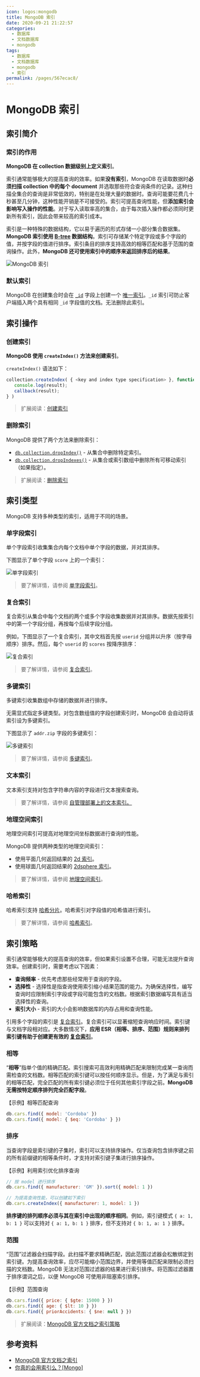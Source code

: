 ```yaml
---
icon: logos:mongodb
title: MongoDB 索引
date: 2020-09-21 21:22:57
categories:
  - 数据库
  - 文档数据库
  - mongodb
tags:
  - 数据库
  - 文档数据库
  - mongodb
  - 索引
permalink: /pages/567ecac8/
---
```


# MongoDB 索引

## 索引简介

### 索引的作用

**MongoDB 在 collection 数据级别上定义索引**。

索引通常能够极大的提高查询的效率。如果**没有索引**，MongoDB 在读取数据时**必须扫描 collection 中的每个 document** 并选取那些符合查询条件的记录。这种扫描全集合的查询是非常低效的，特别是在处理大量的数据时。查询可能要花费几十秒甚至几分钟，这种性能开销是不可接受的。索引可提高查询性能，但**添加索引会影响写入操作的性能**。对于写入读取率高的集合，由于每次插入操作都必须同时更新所有索引，因此会带来较高的索引成本。

索引是一种特殊的数据结构，它以易于遍历的形式存储一小部分集合数据集。**MongoDB 索引使用 [B-tree](https://en.wikipedia.org/wiki/B-tree) 数据结构**。索引可存储某个特定字段或多个字段的值，并按字段的值进行排序。索引条目的排序支持高效的相等匹配和基于范围的查询操作。此外，**MongoDB 还可使用索引中的顺序来返回排序后的结果**。

![MongoDB 索引](https://raw.githubusercontent.com/dunwu/images/master/snap/20200921210621.svg)

### 默认索引

MongoDB 在创建集合时会在 [`_id`](https://www.mongodb.com/zh-cn/docs/manual/core/index-unique/#std-label-index-type-unique) 字段上创建一个 [唯一索引](https://www.mongodb.com/zh-cn/docs/manual/core/document/#std-label-document-id-field)。`_id` 索引可防止客户端插入两个具有相同 `_id` 字段值的文档。无法删除此索引。

## 索引操作

### 创建索引

**MongoDB 使用 `createIndex()` 方法来创建索引**。

`createIndex()` 语法如下：

```javascript
collection.createIndex( { <key and index type specification> }, function(err, result) {
   console.log(result);
   callback(result);
} )
```

> 扩展阅读：[创建索引](https://www.mongodb.com/zh-cn/docs/manual/core/indexes/create-index/)

### 删除索引

MongoDB 提供了两个方法来删除索引：

- [`db.collection.dropIndex()`](https://www.mongodb.com/zh-cn/docs/manual/reference/method/db.collection.dropIndex/#mongodb-method-db.collection.dropIndex) - 从集合中删除特定索引。
- [`db.collection.dropIndexes()`](https://www.mongodb.com/zh-cn/docs/manual/reference/method/db.collection.dropIndexes/#mongodb-method-db.collection.dropIndexes) - 从集合或索引数组中删除所有可移动索引（如果指定）。

> 扩展阅读：[删除索引](https://www.mongodb.com/zh-cn/docs/manual/core/indexes/drop-index/)

## 索引类型

MongoDB 支持多种类型的索引，适用于不同的场景。

### 单字段索引

单个字段索引收集集合内每个文档中单个字段的数据，并对其排序。

下图显示了单个字段 `score` 上的一个索引：

![单字段索引](https://raw.githubusercontent.com/dunwu/images/master/snap/202503052211281.svg)

> 要了解详情，请参阅 [单字段索引](https://www.mongodb.com/zh-cn/docs/manual/core/indexes/index-types/index-single/#std-label-indexes-single-field)。

### 复合索引

复合索引从集合中每个文档的两个或多个字段收集数据并对其排序。数据先按索引中的第一个字段分组，再按每个后续字段分组。

例如，下图显示了一个复合索引，其中文档首先按 `userid` 分组并以升序（按字母顺序）排序。然后，每个 `userid` 的 `scores` 按降序排序：

![复合索引](https://raw.githubusercontent.com/dunwu/images/master/snap/202503052213721.svg)

> 要了解详情，请参阅 [复合索引](https://www.mongodb.com/zh-cn/docs/manual/core/indexes/index-types/index-compound/#std-label-index-type-compound)。

### 多键索引

多键索引收集数组中存储的数据并进行排序。

无需显式指定多键类型。对包含数组值的字段创建索引时，MongoDB 会自动将该索引设为多键索引。

下图显示了 `addr.zip` 字段的多键索引：

![多键索引](https://raw.githubusercontent.com/dunwu/images/master/snap/202503052214522.svg)

> 要了解详情，请参阅 [多键索引](https://www.mongodb.com/zh-cn/docs/manual/core/indexes/index-types/index-multikey/#std-label-index-type-multikey)。

### 文本索引

文本索引支持对包含字符串内容的字段进行文本搜索查询。

> 要了解详情，请参阅 [自管理部署上的文本索引。](https://www.mongodb.com/zh-cn/docs/manual/core/indexes/index-types/index-text/#std-label-index-type-text)

### 地理空间索引

地理空间索引可提高对地理空间坐标数据进行查询的性能。

MongoDB 提供两种类型的地理空间索引：

- 使用平面几何返回结果的 [2d 索引](https://www.mongodb.com/zh-cn/docs/manual/core/indexes/index-types/geospatial/2d/#std-label-2d-index)。
- 使用球面几何返回结果的 [2dsphere 索引](https://www.mongodb.com/zh-cn/docs/manual/core/indexes/index-types/geospatial/2dsphere/#std-label-2dsphere-index)。

> 要了解详情，请参阅 [地理空间索引](https://www.mongodb.com/zh-cn/docs/manual/core/indexes/index-types/index-geospatial/#std-label-geospatial-index)。

### 哈希索引

哈希索引支持 [哈希分片](https://www.mongodb.com/zh-cn/docs/manual/core/hashed-sharding/#std-label-sharding-hashed-sharding)。哈希索引对字段值的哈希值进行索引。

> 要了解详情，请参阅 [哈希索引](https://www.mongodb.com/zh-cn/docs/manual/core/indexes/index-types/index-hashed/#std-label-index-type-hashed)。

## 索引策略

索引通常能够极大的提高查询的效率，但如果索引设置不合理，可能无法提升查询效率。创建索引时，需要考虑以下因素：

- **查询频率** - 优先考虑那些经常用于查询的字段。
- **选择性** - 选择性是指查询使用索引缩小结果范围的能力。为确保选择性，编写查询时应限制索引字段或字段可能包含的文档数。根据索引数据编写具有适当选择性的查询。
- **索引大小** - 索引的大小会影响数据库的内存占用和查询性能。

引用多个字段的索引是 [复合索引](https://www.mongodb.com/docs/manual/core/indexes/index-types/index-compound/#std-label-index-type-compound)。复合索引可以显著缩短查询响应时间。索引键与文档字段相对应。大多数情况下，**应用 ESR（相等、排序、范围）规则来排列索引键有助于创建更有效的 [复合索引](https://www.mongodb.com/zh-cn/docs/manual/core/indexes/index-types/index-compound/#std-label-index-type-compound)**。

### 相等

“**相等**”指单个值的精确匹配。索引搜索可高效利用精确匹配来限制完成某一查询而需检查的文档数。相等匹配的索引键可以按任何顺序显示。但是，为了满足与索引的相等匹配，完全匹配的所有索引键必须位于任何其他索引字段之前。**MongoDB 无需按特定顺序排列完全匹配字段**。

【示例】相等匹配查询

```javascript
db.cars.find({ model: 'Cordoba' })
db.cars.find({ model: { $eq: 'Cordoba' } })
```

### 排序

当查询字段是索引键的子集时，索引可以支持排序操作。仅当查询包含排序键之前的所有前缀键的相等条件时，才支持对索引键子集进行排序操作。

【示例】利用索引优化排序查询

```javascript
// 按 model 进行排序
db.cars.find({ manufacturer: 'GM' }).sort({ model: 1 })

// 为提高查询性能，可以创建如下索引
db.cars.createIndex({ manufacturer: 1, model: 1 })
```

**排序键的排列顺序必须与其在索引中出现的顺序相同**。例如，索引键模式 `{ a: 1, b: 1 }` 可以支持对 `{ a: 1, b: 1 }` 排序，但不支持对 `{ b: 1, a: 1 }` 排序。

### 范围

“范围”过滤器会扫描字段。此扫描不要求精确匹配，因此范围过滤器会松散绑定到索引键。为提高查询效率，应尽可能缩小范围边界，并使用等值匹配来限制必须扫描的文档数。MongoDB 无法对范围过滤器的结果进行索引排序。将范围过滤器置于排序谓词之后，以便 MongoDB 可使用非阻塞索引排序。

【示例】范围查询

```javascript
db.cars.find({ price: { $gte: 15000 } })
db.cars.find({ age: { $lt: 10 } })
db.cars.find({ priorAccidents: { $ne: null } })
```

> 扩展阅读：[MongoDB 官方文档之索引策略](https://www.mongodb.com/zh-cn/docs/manual/applications/indexes/)

## 参考资料

- [MongoDB 官方文档之索引](https://www.mongodb.com/zh-cn/docs/manual/indexes/)
- [你真的会用索引么？[Mongo]](https://zhuanlan.zhihu.com/p/77971681)

